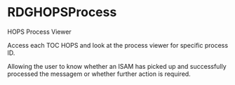 # RDGHOPSProcess
HOPS Process Viewer

Access each TOC HOPS and look at the process viewer for specific process ID.

Allowing the user to know whether an ISAM has picked up and successfully processed the
messagem or whether further action is required.